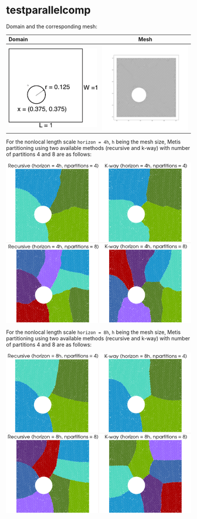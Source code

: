 # testparallelcomp 

Domain and the corresponding mesh:

| Domain | Mesh |
| :--- | :---: |
| <img src="domain.png" style="width:400px;"> | <img src="mesh.png" style="width:400px;"> |

For the nonlocal length scale `horizon = 4h`, `h` being the mesh size, Metis partitioning using two available methods (recursive and k-way) with number of partitions 4 and 8 are as follows:

<img src="view_horizon_4h.png" style="width:800px;">

For the nonlocal length scale `horizon = 8h`, `h` being the mesh size, Metis partitioning using two available methods (recursive and k-way) with number of partitions 4 and 8 are as follows:

<img src="view_horizon_8h.png" style="width:800px;">


